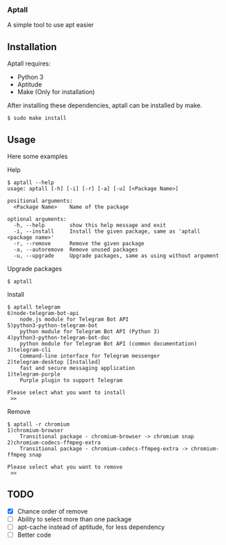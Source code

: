 ### Aptall

A simple tool to use apt easier

## Installation

Aptall requires:

- Python 3
- Aptitude
- Make (Only for installation)

After installing these dependencies, aptall can be installed by make.

```command
$ sudo make install
```

## Usage

Here some examples

Help
```console
$ aptall --help
usage: aptall [-h] [-i] [-r] [-a] [-u] [<Package Name>]

positional arguments:
  <Package Name>    Name of the package

optional arguments:
  -h, --help        show this help message and exit
  -i, --install     Install the given package, same as 'aptall <package name>'
  -r, --remove      Remove the given package
  -a, --autoremove  Remove unused packages
  -u, --upgrade     Upgrade packages, same as using without argument
```

Upgrade packages
```console
$ aptall
```

Install
```console
$ aptall telegram
6)node-telegram-bot-api
    node.js module for Telegram Bot API
5)python3-python-telegram-bot
    python module for Telegram Bot API (Python 3)
4)python3-python-telegram-bot-doc
    python module for Telegram Bot API (common documentation)
3)telegram-cli
    Command-line interface for Telegram messenger
2)telegram-desktop [Installed]
    fast and secure messaging application
1)telegram-purple
    Purple plugin to support Telegram

Please select what you want to install
 >>
```

Remove
```console
$ aptall -r chromium
1)chromium-browser
    Transitional package - chromium-browser -> chromium snap
2)chromium-codecs-ffmpeg-extra
    Transitional package - chromium-codecs-ffmpeg-extra -> chromium-ffmpeg snap

Please select what you want to remove
 >>
```

## TODO
- [x] Chance order of remove
- [ ] Ability to select more than one package
- [ ] apt-cache instead of aptitude, for less dependency
- [ ] Better code
